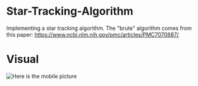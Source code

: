 # Star-Tracking-Algorithm
Implementing a star tracking algorithm. The "brute" algorithm comes from this paper: https://www.ncbi.nlm.nih.gov/pmc/articles/PMC7070887/ 

# Visual

![Here is the mobile picture](./sample_star.heic)
